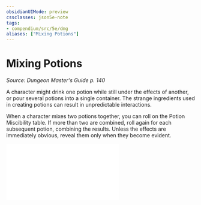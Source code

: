 ```yaml
---
obsidianUIMode: preview
cssclasses: json5e-note
tags:
- compendium/src/5e/dmg
aliases: ["Mixing Potions"]
---
```

# Mixing Potions
*Source: Dungeon Master's Guide p. 140* 

A character might drink one potion while still under the effects of another, or pour several potions into a single container. The strange ingredients used in creating potions can result in unpredictable interactions.

When a character mixes two potions together, you can roll on the Potion Miscibility table. If more than two are combined, roll again for each subsequent potion, combining the results. Unless the effects are immediately obvious, reveal them only when they become evident.

![Variant: Mixing Potions; Potion Miscibility](/Systems/5e/tables/variant-mixing-potions-potion-miscibility.md)